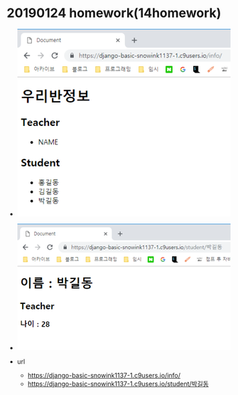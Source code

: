 # 20190124 homework(14homework)

- ![1548319744433](20190124.assets/1548319744433.png)

- ![1548319615726](20190124.assets/1548319615726.png)
- url
  - https://django-basic-snowink1137-1.c9users.io/info/
  - https://django-basic-snowink1137-1.c9users.io/student/박길동
